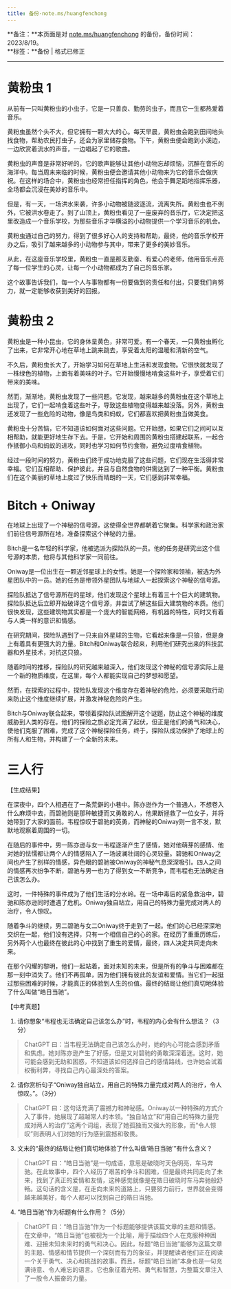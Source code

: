 ```yaml
---
title: 备份·note.ms/huangfenchong
---
```


**备注：**本页面是对 [note.ms/huangfenchong](https://note.ms/huangfenchong) 的备份，备份时间：2023/8/19。<br>
**标签：**备份 | 格式已修正<br>

---

# 黄粉虫 1

从前有一只叫黄粉虫的小虫子，它是一只善良、勤劳的虫子，而且它一生都热爱着音乐。

黄粉虫虽然个头不大，但它拥有一颗大大的心。每天早晨，黄粉虫会跑到田间地头找食物，帮助农民打虫子，还会为家里储存食物。下午，黄粉虫便会跑到小溪边，一边欣赏着流水的声音，一边唱起了它的歌曲。

黄粉虫的声音是非常好听的，它的歌声能够让其他小动物忘却烦恼，沉醉在音乐的海洋中。每当周末来临的时候，黄粉虫便会邀请其他小动物来为它的音乐会做庆祝。在这样的场合中，黄粉虫也经常担任指挥的角色，他会手舞足蹈地指挥乐器，全场都会沉浸在美妙的音乐中。

但是，有一天，一场洪水来袭，许多小动物被随波逐流，流离失所。黄粉虫也不例外，它被洪水卷走了。到了山顶上，黄粉虫看见了一座废弃的音乐厅，它决定把这里改造成一个音乐学校，为那些音乐才华横溢的小动物提供一个学习音乐的机会。

黄粉虫通过自己的努力，得到了很多好心人的支持和帮助，最终，他的音乐学校开办之后，吸引了越来越多的小动物参与其中，带来了更多的美妙音乐。

从此，在这座音乐学校里，黄粉虫一直是那支勤奋、有爱心的老师，他用音乐点亮了每一位学生的心灵，让每一个小动物都成为了自己的音乐家。

这个故事告诉我们，每一个人与事物都有一份要做到的责任和付出，只要我们肯努力，就一定能够收获到美好的回报。

# 黄粉虫 2

黄粉虫是一种小昆虫，它的身体呈黄色，非常可爱。有一个春天，一只黄粉虫孵化了出来，它非常开心地在草地上跳来跳去，享受着太阳的温暖和清新的空气。

不久后，黄粉虫长大了，开始学习如何在草地上生活和发现食物。它很快就发现了一株绿色的植物，上面有着美味的叶子。它开始慢慢地啃食这些叶子，享受着它们带来的美味。

然而，渐渐地，黄粉虫发现了一些问题。它发现，越来越多的黄粉虫在这个草地上出现了，它们一起啃食着这些叶子，导致这些植物变得越来越没落。另外，黄粉虫还发现了一些危险的动物，像是鸟类和蚂蚁，它们都喜欢把黄粉虫当做美食。

黄粉虫十分苦恼，它不知道该如何面对这些问题。它开始想，如果它们之间可以互相帮助，就能更好地生存下去。于是，它开始和周围的黄粉虫搭建起联系，一起合作抵御小鸟和蚂蚁的进攻，同时也学习如何节约食物，避免过度啃食植物。

经过一段时间的努力，黄粉虫们终于成功地克服了这些问题，它们现在生活得非常幸福。它们互相帮助、保护彼此，并且与自然食物的供需达到了一种平衡。黄粉虫们在这个美丽的草地上度过了快乐而晴朗的一天，它们感到非常幸福。

# Bitch + Oniway

在地球上出现了一个神秘的信号源，这使得全世界都朝着它聚集。科学家和政治家们前往信号源所在地，准备探索这个神秘的力量。

Bitch是一名年轻的科学家，他被选派为探险队的一员。他的任务是研究出这个信号源的本质，他将与其他科学家一同前往。

Oniway是一位出生在一颗近邻星球上的女性。她是一个探险家和领袖，被选为外星团队中的一员。她的任务是带领外星团队与地球人一起探索这个神秘的信号源。

探险队抵达了信号源所在的星球，他们发现这个星球上有着三十个巨大的建筑物。探险队抵达后立即开始破译这个信号源，并尝试了解这些巨大建筑物的本质。他们很快发现，这些建筑物其实都是一个庞大的智能网络，有机器的特性，同时又有着与人类一样的意识和情感。

在研究期间，探险队遇到了一只来自外星球的生物，它看起来像是一只狼，但是身上有着具有更强大的力量。Bitch和Oniway联合起来，利用他们研究出来的科技武器和外星技术，对抗这只狼。

随着时间的推移，探险队的研究越来越深入，他们发现这个神秘的信号源实际上是一个新的物质维度，在这里，每个人都能实现自己的梦想和愿望。

然而，在探索的过程中，探险队发现这个维度存在着神秘的危险，必须要采取行动来防止这个维度继续扩展，并激发神秘危险的产生。

Bitch与Oniway联合起来，带领着探险队试图解开这个谜题，防止这个神秘的维度威胁到人类的存在。他们的探险之旅必定充满了起伏，但正是他们的勇气和决心，使他们克服了困难，完成了这个神秘探险任务，终于，探险队成功保护了地球上的所有人和生物，并构建了一个全新的未来。

# 三人行

【生成结果】

在深夜中，四个人相遇在了一条荒僻的小巷中。陈亦逊作为一个普通人，不想卷入什么麻烦中去，而碧驰则是那种敏捷而又勇敢的人，他果断拯救了一位女子，并将她带到了大家的面前。韦程惊叹于碧驰的英勇，而神秘的Oniway则一言不发，默默地观察着周围的一切。

在随后的事件中，男一陈亦逊与女一韦程逐渐产生了感情，她对他萌芽的感情、他对她的怯懦都让两个人的情感陷入了一场波澜壮阔的心灵较量。碧驰和Oniway之间也产生了别样的情感，异色眼的碧驰被Oniway的神秘气息深深吸引。四人之间的情感再次纷争不断，碧驰与男一也为了得到女一不断竞争，而韦程也无法确定自己该怎么办。

这时，一件特殊的事件成为了他们生活的分水岭。在一场中毒后的紧急救治中，碧驰和陈亦逊同时遭遇了危机。Oniway独自站立，用自己的特殊力量完成对两人的治疗，令人惊叹。

随着争斗的继续，男二碧驰与女二Oniway终于走到了一起。他们的心已经深深地交织在一起，他们没有选择，只有一个相信自己的心的家。在经历了重重历练后，另外两个人也最终在彼此的心中找到了重生的爱情，最终，四人决定共同走向未来。

在那个闪耀的黎明，他们一起站着，面对未知的未来，但是所有的争斗与困难都在那一刻中消失了。他们不再孤单，因为他们拥有彼此的友谊和爱情。当它们一起挺过那些困难的时候，才能真正的体验到人生的价值。最终的结局让他们真切地体验了什么叫做“皓日当驰”。

【中考真题】

1. 请你想象“韦程也无法确定自己该怎么办”时，韦程的内心会有什么想法？（3分）

> ChatGPT 曰：当韦程无法确定自己该怎么办时，她的内心可能会感到矛盾和焦虑。她对陈亦逊产生了好感，但是又对碧驰的勇敢深深着迷。这时，她可能会感到无助和困惑，不知道该如何选择自己的感情路线，也许她会试着权衡利弊，寻找自己内心最深处的答案。

2. 请你赏析句子“Oniway独自站立，用自己的特殊力量完成对两人的治疗，令人惊叹。”。（3分）

> ChatGPT 曰：这句话充满了震撼力和神秘感。Oniway以一种特殊的方式介入了事件，她展现了超越常人的本领。“独自站立”和“用自己的特殊力量完成对两人的治疗”这两个词组，表现了她孤独而又强大的形象，而“令人惊叹”则表明人们对她的行为感到震撼和敬畏。

3. 文末的“最终的结局让他们真切地体验了什么叫做‘皓日当驰’”有什么含义？

> ChatGPT 曰：“皓日当驰”是一句成语，意思是破晓时天色明亮，车马奔驰。在此故事中，四个人经历了艰苦的争斗和困难，但是最终共同走向了未来，找到了真正的爱情和友情，这种感觉就像是在皓日破晓时车马奔驰般舒畅。这句话的含义是，在走向未来的道路上，只要努力前行，世界就会变得越来越美好，每个人都可以找到自己的皓日当驰。

4. “皓日当驰”作为标题有什么作用？（5分）

> ChatGPT 曰：“皓日当驰”作为一个标题能够提供该篇文章的主题和情感。在文章中，“皓日当驰”也被视为一个比喻，用于描绘四个人在克服种种困难、迎接未知未来时的勇气和决心。因此，标题“皓日当驰”能够为这篇文章的主题、情感和情节提供一个深刻而有力的象征，并提醒读者他们正在阅读一个关于勇气、决心和挑战的故事。而且，标题“皓日当驰”本身也是一句充满诗意、令人难忘的语言。它也象征着光明、勇气和智慧，为整篇文章注入了一股令人振奋的力量。

